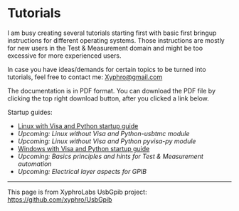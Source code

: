 # Tutorials

I am busy creating several tutorials starting first with basic first bringup instructions for different operating systems. Those instructions are mostly for new users in the Test & Measurement domain and might be too excessive for more experienced users.

In case you have ideas/demands for certain topics to be turned into tutorials, feel free to contact me: Xyphro@gmail.com

The documentation is in PDF format. You can download the PDF file by clicking the top right download button, after you clicked a link below.

Startup guides:
* <a href="https://github.com/xyphro/UsbGpib/blob/master/Tutorials/XyphroLabs%20UsbGpib%20guide%20Linux%20with%20Visa.pdf" target="_blank">Linux with Visa and Python startup guide</a>
* *Upcoming: Linux without Visa and Python-usbtmc module*
* *Upcoming: Linux without Visa and Python pyvisa-py module*
* <a href="https://github.com/xyphro/UsbGpib/blob/master/Tutorials/Using%20XyphroLabs%20UsbGpib%20adapter%20with%20Windows.pdf"
target="_blank">Windows with Visa and Python startup guide</a>
* *Upcoming: Basics principles and hints for Test & Measurement automation*
* *Upcoming: Electrical layer aspects for GPIB*

---
This page is from XyphroLabs UsbGpib project: <a href="https://github.com/xyphro/UsbGpib" target="_blank">https://github.com/xyphro/UsbGpib</a>